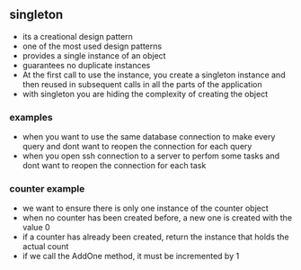 ## singleton
- its a creational design pattern
- one of the most used design patterns
- provides a single instance of an object
- guarantees no duplicate instances
- At the first call to use the instance, you create a singleton instance and then reused in subsequent calls
in all the parts of the application
- with singleton you are hiding the complexity of creating the object

### examples
- when you want to use the same database connection to make every query and dont want to reopen the connection for each query
- when you open ssh connection to a server to perfom some tasks and dont want to reopen the connection for each task

### counter example
- we want to ensure there is only one instance of the counter object
- when no counter has been created before, a new one is created with the value 0
- if a counter has already been created, return the instance that holds the actual count
- if we call the AddOne method, it must be incremented by 1